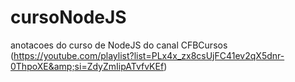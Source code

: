# cursoNodeJS
anotacoes do curso de NodeJS do canal  CFBCursos (https://youtube.com/playlist?list=PLx4x_zx8csUjFC41ev2qX5dnr-0ThpoXE&amp;si=ZdyZmIipATvfvKEf)
